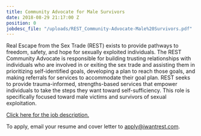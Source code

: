 ```yaml
---
title: Community Advocate for Male Survivors
date: 2018-08-29 21:17:00 Z
position: 0
jobdesc_file: "/uploads/REST_Community-Advocate-Male%20Survivors.pdf"
---
```


Real Escape from the Sex Trade (REST) exists to provide pathways to freedom, safety, and hope for sexually exploited individuals. The REST Community Advocate is responsible for building trusting relationships with individuals who are involved in or exiting the sex trade and assisting them in prioritizing self-identified goals, developing a plan to reach those goals, and making referrals for services to accommodate their goal plan. REST seeks to provide trauma-informed, strengths-based services that empower individuals to take the steps they want toward self-sufficiency. This role is specifically focused toward male victims and survivors of sexual exploitation. 

[Click here for the job description.](/uploads/REST_Community-Advocate-Male%20Survivors.pdf)

To apply, email your resume and cover letter to [apply@iwantrest.com](mailto:apply@iwantrest.com).
